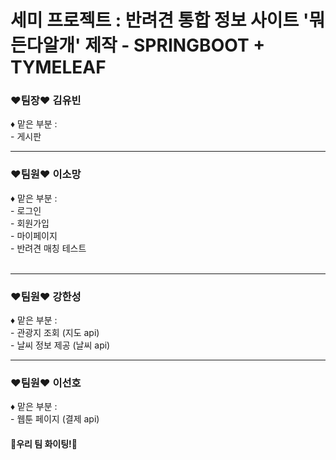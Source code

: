 # 세미 프로젝트 : 반려견 통합 정보 사이트 '뭐든다알개' 제작 - SPRINGBOOT + TYMELEAF

<h3>❤팀장❤ 김유빈</h3>
 <p>♦ 맡은 부분 : </br>
  - 게시판
 </p>
  <hr>
<h3>❤팀원❤ 이소망</h3>
 <p>♦ 맡은 부분 : </br>
  - 로그인 </br>
  - 회원가입 </br>
  - 마이페이지 </br>
  - 반려견 매칭 테스트 </br>
  </br>
 </p>   
 <hr>
<h3>❤팀원❤ 강한성</h3>
 <p>♦ 맡은 부분 : </br>
 - 관광지 조회 (지도 api) </br>
 - 날씨 정보 제공 (날씨 api) </br>
 
 </p>
 <hr>
<h3>❤팀원❤ 이선호</h3>
 <p>♦ 맡은 부분 : </br>
 - 웹툰 페이지 (결제 api)</br>
  
 </p>

 <h4>🎈우리 팀 화이팅!🎈</h4>
